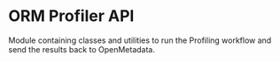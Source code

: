 # ORM Profiler API

Module containing classes and utilities to run the Profiling workflow and send the results back to OpenMetadata.
